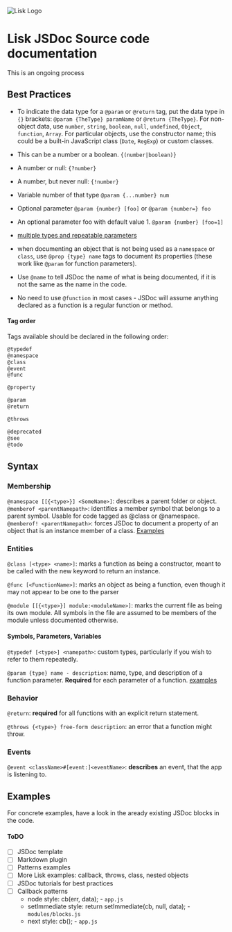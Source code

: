 ![Lisk Logo](https://lisk.io/content/12-brand-style-guide/modules/2-brand-site-logo-113kyc5/logo-dark.svg)

# Lisk JSDoc Source code documentation

This is an ongoing process

## Best Practices

* To indicate the data type for a `@param` or `@return` tag, put the data type in `{}` brackets: `@param {TheType} paramName` or `@return {TheType}`.
  For non-object data, use `number`, `string`, `boolean`, `null`, `undefined`, `Object`, `function`, `Array`.
  For particular objects, use the constructor name; this could be a built-in JavaScript class (`Date`, `RegExp`) or custom classes.
* This can be a number or a boolean. `{(number|boolean)}`
* A number or null: `{?number}`
* A number, but never null: `{!number}`
* Variable number of that type `@param {...number} num`
* Optional parameter `@param {number} [foo]` or `@param {number=} foo`
* An optional parameter foo with default value 1. `@param {number} [foo=1]`
* [multiple types and repeatable parameters](http://usejsdoc.org/tags-param.html#multiple-types-and-repeatable-parameters)

* when documenting an object that is not being used as a `namespace` or `class`, use `@prop {type} name` tags to document its properties (these work like `@param` for function parameters).

* Use `@name` to tell JSDoc the name of what is being documented, if it is not the same as the name in the code.

* No need to use `@function` in most cases - JSDoc will assume anything declared as a function is a regular function or method.

#### Tag order

Tags available should be declared in the following order:

```js
@typedef
@namespace
@class
@event
@func

@property

@param
@return

@throws

@deprecated
@see
@todo
```

## Syntax

### Membership

`@namespace [[{<type>}] <SomeName>]`:
describes a parent folder or object.
`@memberof <parentNamepath>`:
identifies a member symbol that belongs to a parent symbol. Usable for code tagged as @class or @namespace.
`@memberof! <parentNamepath>`:
forces JSDoc to document a property of an object that is an instance member of a class.
[Examples](http://usejsdoc.org/tags-memberof.html#examples)

### Entities

`@class [<type> <name>]`:
marks a function as being a constructor, meant to be called with the new keyword to return an instance.

`@func [<FunctionName>]`:
marks an object as being a function, even though it may not appear to be one to the parser

`@module [[{<type>}] module:<moduleName>]`:
marks the current file as being its own module. All symbols in the file are assumed to be members of the module unless documented otherwise.

#### Symbols, Parameters, Variables

`@typedef [<type>] <namepath>`:
custom types, particularly if you wish to refer to them repeatedly.

`@param {type} name - description`:
name, type, and description of a function parameter. **Required** for each parameter of a function.
[examples](http://usejsdoc.org/tags-param.html)

### Behavior

`@return`: **required** for all functions with an explicit return statement.

`@throws {<type>} free-form description`: an error that a function might throw.

### Events

`@event <className>#[event:]<eventName>`: **describes** an event, that the app is listening to.

## Examples

For concrete examples, have a look in the aready existing JSDoc blocks in the code.

#### ToDO

* [ ] JSDoc template
* [ ] Markdown plugin
* [ ] Patterns examples
* [ ] More Lisk examples: callback, throws, class, nested objects
* [ ] JSDoc tutorials for best practices
* [ ] Callback patterns
  * node style: cb(err, data); - `app.js`
  * setImmediate style: return setImmediate(cb, null, data); - `modules/blocks.js`
  * next style: cb(); - `app.js`
